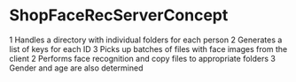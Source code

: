 # ShopFaceRecServerConcept
1 Handles a directory with individual folders for each person
2 Generates a list of keys for each ID
3 Picks up batches of files with face images from the client
2 Performs face recognition and copy files to appropriate folders
3 Gender and age are also determined 
